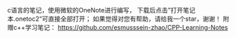 c语言的笔记，使用微软的OneNote进行编写，
下载后点击”打开笔记本.onetoc2“可直接全部打开；
如果觉得对您有帮助，请给我一个star，谢谢！
附赠c++学习笔记：
https://github.com/esmusssein-zhao/CPP-Learning-Notes

